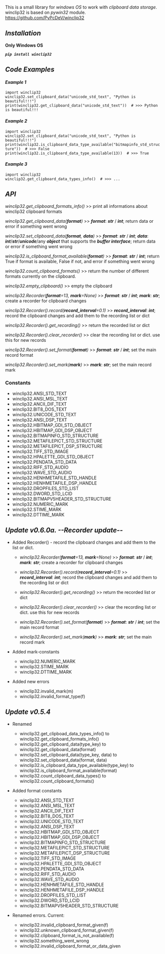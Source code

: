 This is a small library for _windows OS_ to work with _clipboard data storage_. winclip32 is based on _pywin32_ module.
https://github.com/PyPcDeV/winclip32

## _**Installation**_
**Only Windows OS**  

**_`pip install winclip32`_**


## _**Code Examples**_

#### _**Example 1**_
`import winclip32`  
`winclip32.set_clipboard_data("unicode_std_text", "Python is beautiful!!!")`  
`print(winclip32.get_clipboard_data("unicode_std_text"))  # >>> Python is beautiful!!!`
#### _**Example 2**_
`import winclip32`  
`winclip32.set_clipboard_data("unicode_std_text", "Python is beautiful!!!")`  
`print(winclip32.is_clipboard_data_type_available("bitmapinfo_std_structure"))  # >>> False`  
`print(winclip32.is_clipboard_data_type_available(13))  # >>> True`
#### _**Example 3**_
`import winclip32`   
`winclip32.get_clipboard_data_types_info()  # >>> ...`

## _**API**_


_winclip32.get_clipboard_formats_info()_ >> print all informations about winclip32 clipboard formats

_winclip32.get_clipboard_data(**_format_**)_ >> **_format_**: **_str_** / **_int_**; return data or error if something went wrong

_winclip32.set_clipboard_data(**_format_**, **_data_**)_ >> **_format_**: _**str**_ / _**int**_; _**data**_: **_int_**/_**str**_/_**unicode**_/any _**object**_ that supports the **_buffer interface_**; return data or error if something went wrong

_winclip32.is_clipboard_format_available(**_format_**)_ >> **_format_**: _**str**_ / _**int**_; return True if format is available, False if not, and error if something went wrong

_winclip32.count_clipboard_formats()_ >> return the number of different formats currently on the clipboard.

_winclip32.empty_clipboard()_ >> empty the clipboard

_winclip32.Recorder(**_format_**=13, **_mark_**=None)_ >> **_format_**: _**str**_ / _**int**_; _**mark**_: _**str**_; create a recorder for clipboard changes

_winclip32.Recorder().record(**_record_interval_**=0.1)_ >> **_record_interval_**: _**int**_; record the clipboard changes and add them to the recording list or dict

_winclip32.Recorder().get_recording()_ >> return the recorded list or dict

_winclip32.Recorder().clear_recorder()_ >> clear the recording list or dict. use this for new records

_winclip32.Recorder().set_format(**_format_**)_ >> **_format_**: **_str_** / **_int_**; set the main record format

_winclip32.Recorder().set_mark(**_mark_**)_ >> **_mark_**: **_str_**; set the main record mark  



### __**Constants**__
* winclip32.ANSI_STD_TEXT
* winclip32.ANSI_MSL_TEXT
* winclip32.ANCII_DIF_TEXT
* winclip32.BIT8_DOS_TEXT
* winclip32.UNICODE_STD_TEXT
* winclip32.ANSI_DSP_TEXT
* winclip32.HBITMAP_GDI_STD_OBJECT
* winclip32.HBITMAP_GDI_DSP_OBJECT
* winclip32.BITMAPINFO_STD_STRUCTURE
* winclip32.METAFILEPICT_STD_STRUCTURE
* winclip32.METAFILEPICT_DSP_STRUCTURE
* winclip32.TIFF_STD_IMAGE
* winclip32.HPALETTE_GDI_STD_OBJECT
* winclip32.PENDATA_STD_DATA 
* winclip32.RIFF_STD_AUDIO
* winclip32.WAVE_STD_AUDIO
* winclip32.HENHMETAFILE_STD_HANDLE
* winclip32.HENHMETAFILE_DSP_HANDLE 
* winclip32.DROPFILES_STD_LIST
* winclip32.DWORD_STD_LCID
* winclip32.BITMAPV5HEADER_STD_STRUCTURE
* winclip32.NUMERIC_MARK
* winclip32.STIME_MARK
* winclip32.DTTIME_MARK

## _**Update v0.6.0a. --Recorder update--**_
* Added Recorder() - record the clipboard changes and add them to the list or dict.
    * _winclip32.Recorder(**_format_**=13, **_mark_**=None)_ >> **_format_**: _**str**_ / _**int**_; _**mark**_: _**str**_; create a recorder for clipboard changes 
     
    * _winclip32.Recorder().record(**_record_interval_**=0.1)_ >> **_record_interval_**: _**int**_; record the clipboard changes and add them to the recording list or dict  
    
    * _winclip32.Recorder().get_recording()_ >> return the recorded list or dict
    
    * _winclip32.Recorder().clear_recorder()_ >> clear the recording list or dict. use this for new records
    
    * _winclip32.Recorder().set_format(**_format_**)_ >> **_format_**: **_str_** / **_int_**; set the main record format
    
    * _winclip32.Recorder().set_mark(**_mark_**)_ >> **_mark_**: **_str_**; set the main record mark
      
* Added mark-constants
    * winclip32.NUMERIC_MARK
    * winclip32.STIME_MARK
    * winclip32.DTTIME_MARK
    
* Added new errors
    * winclip32.invalid_mark(m)
    * winclip32.invalid_format_type(f)
    
    
## _**Update v0.5.4**_
- Renamed   
    * winclip32.get_clipboad_data_types_info() to winclip32.get_clipboard_formats_info()
    * winclip32.get_clipboard_data(type_key) to winclip32.get_clipboard_data(format) 
    * winclip32.set_clipboard_data(type_key, data) to winclip32.set_clipboard_data(format, data)
    * winclip32.is_clipboard_data_type_available(type_key) to winclip32.is_clipboard_format_available(format)
    * winclip32.count_clipboard_data_types() to winclip32.count_clipboard_formats()
    
    
- Added format constants
    * winclip32.ANSI_STD_TEXT
    * winclip32.ANSI_MSL_TEXT
    * winclip32.ANCII_DIF_TEXT
    * winclip32.BIT8_DOS_TEXT
    * winclip32.UNICODE_STD_TEXT
    * winclip32.ANSI_DSP_TEXT
    * winclip32.HBITMAP_GDI_STD_OBJECT
    * winclip32.HBITMAP_GDI_DSP_OBJECT
    * winclip32.BITMAPINFO_STD_STRUCTURE
    * winclip32.METAFILEPICT_STD_STRUCTURE
    * winclip32.METAFILEPICT_DSP_STRUCTURE
    * winclip32.TIFF_STD_IMAGE
    * winclip32.HPALETTE_GDI_STD_OBJECT
    * winclip32.PENDATA_STD_DATA 
    * winclip32.RIFF_STD_AUDIO
    * winclip32.WAVE_STD_AUDIO
    * winclip32.HENHMETAFILE_STD_HANDLE
    * winclip32.HENHMETAFILE_DSP_HANDLE 
    * winclip32.DROPFILES_STD_LIST
    * winclip32.DWORD_STD_LCID
    * winclip32.BITMAPV5HEADER_STD_STRUCTURE


- Renamed errors. Current:
    * winclip32.invalid_clipboard_format_given(f)
    * winclip32.unknown_clipboard_format_given(f)
    * winclip32.clipboard_format_is_not_available(f)
    * winclip32.something_went_wrong
    * winclip32.invalid_clipboard_format_or_data_given

    





